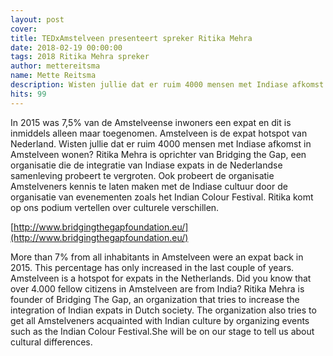 ```yaml
---
layout: post
cover:
title: TEDxAmstelveen presenteert spreker Ritika Mehra
date: 2018-02-19 00:00:00
tags: 2018 Ritika Mehra spreker
author: mettereitsma
name: Mette Reitsma
description: Wisten jullie dat er ruim 4000 mensen met Indiase afkomst in Amstelveen wonen? Ritika Mehra is oprichter van Bridging the Gap, een organisatie die de integratie van Indiase expats in de Nederlandse samenleving probeert te vergroten.
hits: 99
---
```


In 2015 was 7,5% van de Amstelveense inwoners een expat en dit is inmiddels alleen maar toegenomen. Amstelveen is de expat hotspot van Nederland. Wisten jullie dat er ruim 4000 mensen met Indiase afkomst in Amstelveen wonen? Ritika Mehra is oprichter van Bridging the Gap, een organisatie die de integratie van Indiase expats in de Nederlandse samenleving probeert te vergroten. Ook probeert de organisatie Amstelveners kennis te laten maken met de Indiase cultuur door de organisatie van evenementen zoals het Indian Colour Festival. Ritika komt op ons podium vertellen over culturele verschillen.

<amp-img src="{{ site.url }}/assets/sprekers/ritika-mehra.png" width="656" height="400" layout="responsive" alt="{{page.title}}" class="mb3"></amp-img>

[http://www.bridgingthegapfoundation.eu/](http://www.bridgingthegapfoundation.eu/)


More than 7% from all inhabitants in Amstelveen were an expat back in 2015. This percentage has only increased in the last couple of years. Amstelveen is a hotspot for expats in the Netherlands.
Did you know that over 4.000 fellow citizens in Amstelveen are from India? Ritika Mehra is founder of Bridging The Gap, an organization that tries to increase the integration of Indian expats in Dutch society.
The organization also tries to get all Amstelveners acquainted with Indian culture by organizing events such as the Indian Colour Festival.She will be on our stage to tell us about cultural differences.
